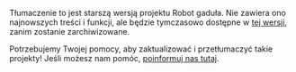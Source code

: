 Tłumaczenie to jest starszą wersją projektu Robot gaduła. Nie zawiera ono najnowszych treści i funkcji, ale będzie tymczasowo dostępne w [tej wersji](images/chatbot-pl-PL.pdf), zanim zostanie zarchiwizowane.

Potrzebujemy Twojej pomocy, aby zaktualizować i przetłumaczyć takie projekty! Jeśli możesz nam pomóc, [poinformuj nas tutaj](http://rpf.io/translators).

